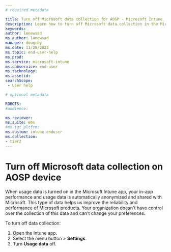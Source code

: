 ```yaml
---
# required metadata

title: Turn off Microsoft data collection for AOSP - Microsoft Intune | Microsoft Docs
description: Learn how to turn off Microsoft data collection in the Microsoft Intune app for AOSP.
keywords:
author: lenewsad
ms.author: lanewsad
manager: dougeby
ms.date: 11/20/2023
ms.topic: end-user-help
ms.prod:
ms.service: microsoft-intune
ms.subservice: end-user
ms.technology:
ms.assetid: 
searchScope:
 - User help

# optional metadata

ROBOTS:  
#audience:

ms.reviewer: 
ms.suite: ems
#ms.tgt_pltfrm:
ms.custom: intune-enduser
ms.collection:
- tier2
---
```


# Turn off Microsoft data collection on AOSP device  

When usage data is turned on in the Microsoft Intune app, your in-app performance and usage data is automatically anonymized and shared with Microsoft. This type of data helps us improve the reliability and performance of Microsoft products. Your organization doesn't have control over the collection of this data and can't change your preferences.  

To turn off data collection:    

1. Open the Intune app.  
2. Select the menu button > **Settings**.
3. Turn **Usage data** off.  
